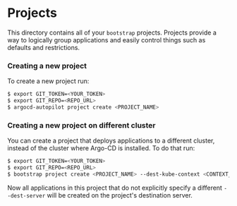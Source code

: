 # Projects

This directory contains all of your `bootstrap` projects. Projects provide a way to logically group applications and easily control things such as defaults and restrictions.

### Creating a new project
To create a new project run:

```bash
$ export GIT_TOKEN=<YOUR_TOKEN>
$ export GIT_REPO=<REPO_URL>
$ argocd-autopilot project create <PROJECT_NAME>
```

### Creating a new project on different cluster
You can create a project that deploys applications to a different cluster, instead of the cluster where Argo-CD is installed. To do that run:

```bash
$ export GIT_TOKEN=<YOUR_TOKEN>
$ export GIT_REPO=<REPO_URL>
$ bootstrap project create <PROJECT_NAME> --dest-kube-context <CONTEXT_NAME>
```

Now all applications in this project that do not explicitly specify a different `--dest-server` will be created on the project's destination server.
